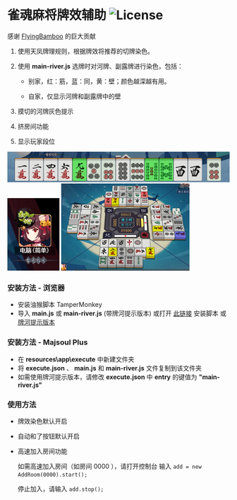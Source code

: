 # 雀魂麻将牌效辅助 ![License](https://img.shields.io/github/license/Fr0stbyteR/majsoul-helper.svg)
感谢 [FlyingBamboo](https://github.com/FlyingBamboo) 的巨大贡献

1. 使用天凤牌理规则，根据牌效将推荐的切牌染色。

2. 使用 **main-river.js** 选牌时对河牌、副露牌进行染色，包括：

   - 别家，红：筋，蓝：同，黄：壁；颜色越深越有用。

   - 自家，仅显示河牌和副露牌中的壁

3. 摸切的河牌灰色提示

4. 挤房间功能

5. 显示玩家段位

  ![Demo](./example1.png)
  ![Demo](./example2.png)
  ![Demo](./example3.png)

### 安装方法 - 浏览器
- 安装油猴脚本 TamperMonkey 
- 导入 **main.js** 或 **main-river.js** (带牌河提示版本) 或打开 [此链接](https://greasyfork.org/zh-CN/scripts/378059-majsoul-helper) 安装脚本 或 [牌河提示版本](https://greasyfork.org/scripts/378321-majsoul-helper-river-indication)

### 安装方法 - Majsoul Plus
- 在 **resources\app\execute** 中新建文件夹
- 将 **execute.json** 、 **main.js** 和 **main-river.js** 文件复制到该文件夹
- 如需使用牌河提示版本，请修改 **execute.json** 中 **entry** 的键值为 **"main-river.js"**

### 使用方法
- 牌效染色默认开启

- 自动和了按钮默认开启

- 高速加入房间功能

  如需高速加入房间（如房间 0000 ），请打开控制台 输入 `add = new AddRoom(0000).start();`

  停止加入，请输入 `add.stop();`
